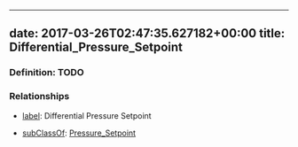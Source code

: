 
---
date: 2017-03-26T02:47:35.627182+00:00
title: Differential_Pressure_Setpoint
---
### Definition: TODO

### Relationships

* [label](http://www.w3.org/2000/01/rdf-schema#label): Differential Pressure Setpoint

* [subClassOf](http://www.w3.org/2000/01/rdf-schema#subClassOf): [Pressure_Setpoint](https://brickschema.org/schema/1.0/Brick#Pressure_Setpoint)
